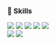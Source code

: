 
<p align="center">
   <h3>🎯 Skills</h3>
   <div>
      <!-- plastic, flat, flat-square, for-the-badge, social -->
      <img src="https://img.shields.io/badge/Javascript-F7DF1E?style=for-the-badge&logo=Javascript&logoColor=white"/>
      <img src="https://img.shields.io/badge/jQuery-0769AD?style=for-the-badge&logo=jQuery&logoColor=white"/>
      <img src="https://img.shields.io/badge/HTML-E34F26?style=for-the-badge&logo=HTML5&logoColor=white"/>
      <img src="https://img.shields.io/badge/CSS-1572B6?style=for-the-badge&logo=CSS3&logoColor=white"/>
      <img src="https://img.shields.io/badge/Sass-CC6699?style=for-the-badge&logo=Sass&logoColor=white"/>
   </div>
   
   <div>
      <img src="https://img.shields.io/badge/Vue.js-4FC08D?style=for-the-badge&logo=Vue.js&logoColor=white"/>
      <img src="https://img.shields.io/badge/Vuetify-1867C0?style=for-the-badge&logo=Vuetify&logoColor=white"/>
   </div>
<div>
   
<div align="center">
   
</div>
